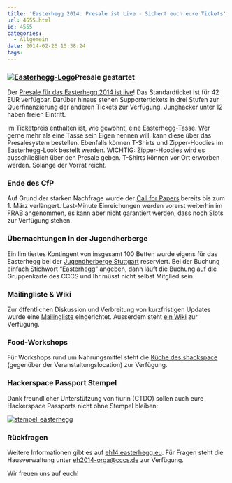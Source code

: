 ```yaml
---
title: 'Easterhegg 2014: Presale ist Live - Sichert euch eure Tickets'
url: 4555.html
id: 4555
categories:
  - Allgemein
date: 2014-02-26 15:38:24
tags:
---
```


### [![Easterhegg-Logo](https://blog.shackspace.de/wp-content/uploads/2014/01/Easterhegg-Logo-300x181.png)](https://blog.shackspace.de/wp-content/uploads/2014/01/Easterhegg-Logo.png)Presale gestartet

Der [Presale für das Easterhegg 2014 ist live](https://presale.eh14.easterhegg.eu)!
Das Standardticket ist für 42 EUR verfügbar. Darüber hinaus stehen Supportertickets in drei Stufen zur Querfinanzierung der anderen Tickets zur Verfügung.
Junghacker unter 12 haben freien Eintritt.

Im Ticketpreis enthalten ist, wie gewohnt, eine Easterhegg-Tasse. Wer gerne mehr als eine Tasse sein Eigen nennen will, kann diese über das Presalesystem bestellen.
Ebenfalls können T-Shirts und Zipper-Hoodies im Easterhegg-Look bestellt werden.
WICHTIG: Zipper-Hoodies wird es ausschließlich über den Presale geben. T-Shirts können vor Ort erworben werden. Solange der Vorrat reicht.

### Ende des CfP

Auf Grund der starken Nachfrage wurde der [Call for Papers](http://eh14.easterhegg.eu/pages/cfp/) bereits bis zum 1\. März verlängert.
Last-Minute Einreichungen werden vorerst weiterhin im [FRAB](https://frab.cccv.de/de/EH2014) angenommen, es kann aber nicht garantiert werden, dass noch Slots zur Verfügung stehen.

### Übernachtungen in der Jugendherberge

Ein limitiertes Kontingent von insgesamt 100 Betten wurde eigens für das Easterhegg bei der [Jugendherberge Stuttgart](http://stuttgart.jugendherberge-bw.de/Portraet) reserviert.
Bei der Buchung einfach Stichwort “Easterhegg” angeben, dann läuft die Buchung auf die Gruppenkarte des CCCS und Ihr müsst nicht selbst Mitglied sein.

### Mailingliste &amp; Wiki

Zur öffentlichen Diskussion und Verbreitung von kurzfristigen Updates wurde eine [Mailingliste](https://lists.shackspace.de/mailman/listinfo/eh2014) eingerichtet.
Ausserdem steht [ein Wiki](https://wiki.eh14.easterhegg.eu/) zur Verfügung.

### Food-Workshops

Für Workshops rund um Nahrungsmittel steht die [Küche des shackspace](https://blog.shackspace.de/wiki/doku.php?id=project:kueche) (gegenüber der Veranstaltungslocation) zur Verfügung.

### Hackerspace Passport Stempel

Dank freundlicher Unterstützung von fiurin (CTDO) sollen auch eure Hackerspace Passports nicht ohne Stempel bleiben:

[![stempel_easterhegg](https://blog.shackspace.de/wp-content/uploads/2014/02/stempel_easterhegg-150x150.jpg)](https://blog.shackspace.de/wp-content/uploads/2014/02/stempel_easterhegg.jpg)

### Rückfragen

Weitere Informationen gibt es auf [eh14.easterhegg.eu](http://eh14.easterhegg.eu).
Für Fragen steht die Hausverwaltung unter [eh2014-orga@cccs.de](mailto:eh2014-orga@cccs.de) zur Verfügung.

Wir freuen uns auf euch!